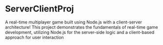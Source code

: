 # ServerClientProj
A real-time multiplayer game built using Node.js with a client-server architecture! This project demonstrates the fundamentals of real-time game development, utilizing Node.js for the server-side logic and a client-based approach for user interaction
